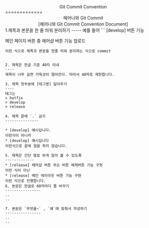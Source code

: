 <center>Git Commit Convention</center>
=============
<center>헤어나와 Git Commit </center>
<center>[헤어나와 Git Commit Convention Document]</center>   
1.제목과 본문을 한 줄 띄워 분리하기       
-----
예를 들어 
```
[develop] 버튼 기능

메인 페이지 버튼 중 헤어샵 버튼 기능 업로드

```
이런 식으로 제목과 본문을 한줄 띄워 분리하는 식으로 commit


2. 제목은 한글 기준 40자 이내
----
제목이 너무 길면 가독성이 떨어진다. 따라서 40자로 제한합니다.

3. 제목 첫부분에 [태그명] 달아주기 
----
태그는
> hotfix
> develop
> release

4. 제목 끝에 `.` 금지
---------------

* [develop] 예시입니다.
이런식이 아니라  
* [develop] 예시입니다
이런식으로 끝에 점을 하지 않습니다.

5. 제목은 간단 명료 하게 알아 볼 수 있도록
-------------
* [release] 헤어샵 버튼 무슨 버튼 예제버튼 기능 구현
이런 식이 아닌
* [release] 메인 레이아웃 버튼 기능 구현 
이런 식으로 진행합니다.
6. 본문은 한글로 60자마다 줄 바꾸기
----------------
..
..

7. 본문은 `무엇을~` , `왜`에 맞춰서 작성하기
----------------
..
..


